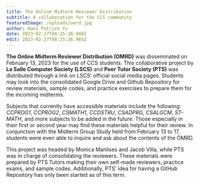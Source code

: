 ```yaml
---
title: The Online Midterm Reviewer Distribution
subtitle: A collaboration for the CCS community
featuredImage: /uploads/omrd.jpg
author: Hanz Patrick Yu
date: 2023-02-27T08:25:26.948Z
edit: 2023-02-27T08:25:26.965Z
---
```

<!--StartFragment-->

**The Online Midterm Reviewer Distribution (OMRD)** was disseminated on February 13, 2023 for the use of CCS students. This collaborative project by **La Salle Computer Society (LSCS)** and **Peer Tutor Society (PTS)** was distributed through a link on LSCS’ official social media pages. Students may look into the consolidated Google Drive and Github Repository for review materials, sample codes, and practice exercises to prepare them for the incoming midterms.



Subjects that currently have accessible materials include the following: *CCPROG1*, *CCPROG2*, *CSMATH1*, *CCDSTRU*, *CSADPRG*, *CSALGCM*, *ST-MATH*, and more subjects to be added in the future. Those especially in their first or second year may find these materials helpful for their review. In conjunction with the Midterm Group Study held from February 13 to 17, students were even able to inquire and ask about the contents of the OMRD.



This project was headed by Monica Manlises and Jacob Villa, while PTS was in charge of consolidating the reviewers. These materials were prepared by PTS Tutors making their own self-made reviewers, practice exams, and sample codes. Additionally, PTS’ idea for having a GitHub Repository has only been started as of this term.



<!--EndFragment-->